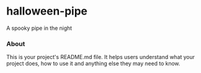halloween-pipe
==============

A spooky pipe in the night

### About

This is your project's README.md file. It helps users understand what your
project does, how to use it and anything else they may need to know.